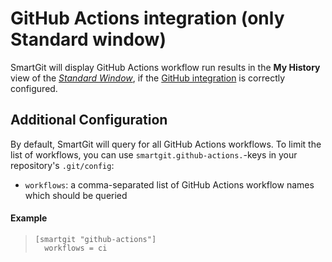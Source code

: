 # GitHub Actions integration (only Standard window)

SmartGit will display GitHub Actions workflow run results in the **My History** view of the
[*Standard Window*](../GUI/Standard-Window.md), if the [GitHub integration](GitHub-integration.md) is correctly configured.

## Additional Configuration

By default, SmartGit will query for all GitHub Actions workflows. To limit the list of workflows, you can use `smartgit.github-actions.`-keys in your repository's `.git/config`:

* `workflows`: a comma-separated list of GitHub Actions workflow names which should be queried

#### Example

>
>``` text
>[smartgit "github-actions"]
>   workflows = ci
>```
